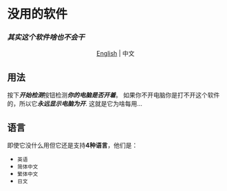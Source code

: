 # 没用的软件

### ***其实这个软件啥也不会干***
<p align="center"><a href="https://github.com/WillamSun/Useless-App/blob/master/README.md">English</a> | 中文</p>

## 用法
按下***开始检测***按钮检测***你的电脑是否开着***。
如果你不开电脑你是打不开这个软件的，所以它***永远显示电脑为开***. 这就是它为啥每用...
## 语言  
即使它没什么用但它还是支持**4种语言**，他们是：
- `英语`
- `简体中文`
- `繁体中文`
- `日文`
